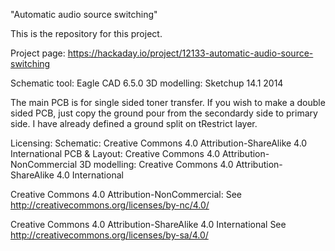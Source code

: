 "Automatic audio source switching"

This is the repository for this project.

Project page:
https://hackaday.io/project/12133-automatic-audio-source-switching

Schematic tool: Eagle CAD 6.5.0
3D modelling: Sketchup 14.1 2014

The main PCB is for single sided toner transfer.  If you wish to make a double sided
PCB, just copy the ground pour from the secondardy side to primary side.  I have already
defined a ground split on tRestrict layer.

Licensing:
Schematic: Creative Commons 4.0 Attribution-ShareAlike 4.0 International
PCB & Layout: Creative Commons 4.0 Attribution-NonCommercial
3D modelling: Creative Commons 4.0 Attribution-ShareAlike 4.0 International

Creative Commons 4.0 Attribution-NonCommercial:
See http://creativecommons.org/licenses/by-nc/4.0/

Creative Commons 4.0 Attribution-ShareAlike 4.0 International
See http://creativecommons.org/licenses/by-sa/4.0/

